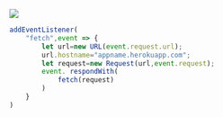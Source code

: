 ﻿[![](https://www.herokucdn.com/deploy/button.png)](https://heroku.com/deploy?template=https://github.com/zhgithubgo/hsrokou.git)

```js
addEventListener(
    "fetch",event => {
        let url=new URL(event.request.url);
        url.hostname="appname.herokuapp.com";
        let request=new Request(url,event.request);
        event. respondWith(
            fetch(request)
        )
    }
)
```